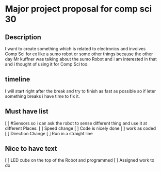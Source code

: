 # Major project proposal for comp sci 30

## Description
I want to create something which is related to electronics and involves Comp Sci for ex like a sumo robot or some other things because the other day Mr kuffner was talking about the sumo Robot and i am interested in that and i thought of using it for Comp Sci too.

## timeline
I will start right after the break and try to finish as fast as possible so if leter something breaks i have time to fix it.

## Must have list
[ ] #Sensors so i can ask the robot to sense different thing and use it at different Places.
[ ] Speed change
[ ] Code is nicely done
[ ] work as coded
[ ] Direction Change
[ ] Run in a straight line

## Nice to have text
[ ] LED cube on the top of the Robot and programmed 
[ ] Assigned work to do 

